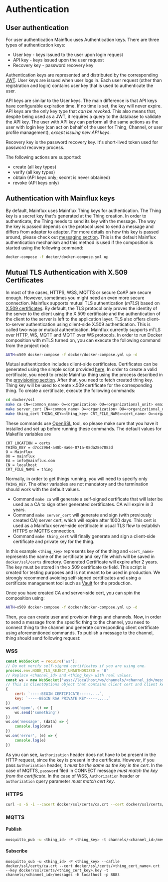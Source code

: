 # Authentication

## User authentication
For user authentication Mainflux uses Authentication keys.
There are three types of authentication keys:

- User key - keys issued to the user upon login request
- API key - keys issued upon the user request
- Recovery key - password recovery key

Authentication keys are represented and distributed by the corresponding [JWT](https://jwt.io/).
User keys are issued when user logs in. Each user request (other than registration and login) contains user key that is used to authenticate the user.

API keys are similar to the User keys. The main difference is that API keys have configurable expiration time. If no time is set, the key will never expire. API keys are the only key type that _can be revoked_. This also means that, despite being used as a JWT, it requires a query to the database to validate the API key. The user with API key can perform all the same actions as the user with login key (can act on behalf of the user for Thing, Channel, or user profile management), *except issuing new API keys*. 

Recovery key is the password recovery key. It's short-lived token used for password recovery process.

The following actions are supported:

- create (all key types)
- verify (all key types)
- obtain (API keys only; secret is never obtained)
- revoke (API keys only)

## Authentication with Mainflux keys
By default, Mainflux uses Mainflux Thing keys for authentication. The Thing key is a secret key that's generated at the Thing creation. In order to authenticate, the Thing needs to send its key with the message. The way the key is passed depends on the protocol used to send a message and differs from adapter to adapter. For more details on how this key is passed around, please check out [messaging section](https://mainflux.readthedocs.io/en/latest/messaging).
This is the default Mainflux authentication mechanism and this method is used if the composition is started using the following command:

```bash
docker-compose -f docker/docker-compose.yml up
```

## Mutual TLS Authentication with X.509 Certificates

In most of the cases, HTTPS, WSS, MQTTS or secure CoAP are secure enough. However, sometimes you might need an even more secure connection. Mainflux supports mutual TLS authentication (_mTLS_) based on [X.509 certificates](https://tools.ietf.org/html/rfc5280). By default, the TLS protocol only proves the identity of the server to the client using the X.509 certificate and the authentication of the client to the server is left to the application layer. TLS also offers client-to-server authentication using client-side X.509 authentication. This is called two-way or mutual authentication. Mainflux currently supports mTLS over HTTP, WS, MQTT and MQTT over WS protocols. In order to run Docker composition with mTLS turned on, you can execute the following command from the project root:

```bash
AUTH=x509 docker-compose -f docker/docker-compose.yml up -d
```

Mutual authentication includes client-side certificates. Certificates can be generated using the simple script provided [here](http://www.github.com/mainflux/mainflux/tree/master/docker/ssl/Makefile). In order to create a valid certificate, you need to create Mainflux thing using the process described in the [provisioning section](/provision/#platform-management). After that, you need to fetch created thing key. Thing key will be used to create x.509 certificate for the corresponding thing. To create a certificate, execute the following commands:

```bash
cd docker/ssl
make ca CN=<common_name> O=<organization> OU=<organizational_unit> emailAddress=<email_address>
make server_cert CN=<common_name> O=<organization> OU=<organizational_unit> emailAddress=<email_address>
make thing_cert THING_KEY=<thing_key> CRT_FILE_NAME=<cert_name> O=<organization> OU=<organizational_unit> emailAddress=<email_address>
```

These commands use [OpenSSL](https://www.openssl.org/) tool, so please make sure that you have it installed and set up before running these commands. The default values for Makefile variables are

```
CRT_LOCATION = certs
THING_KEY = d7cc2964-a48b-4a6e-871a-08da28e7883d
O = Mainflux
OU = mainflux
EA = info@mainflux.com
CN = localhost
CRT_FILE_NAME = thing
```

Normally, in order to get things running, you will need to specify only `THING_KEY`. The other variables are not mandatory and the termination should work with the default values.

- Command `make ca` will generate a self-signed certificate that will later be used as a CA to sign other generated certificates. CA will expire in 3 years.
- Command `make server_cert` will generate and sign (with previously created CA) server cert, which will expire after 1000 days. This cert is used as a Mainflux server-side certificate in usual TLS flow to establish HTTPS or MQTTS connection.
- Command `make thing_cert` will finally generate and sign a client-side certificate and private key for the thing.

In this example `<thing_key>` represents key of the thing and `<cert_name>` represents the name of the certificate and key file which will be saved in `docker/ssl/certs` directory. Generated Certificate will expire after 2 years. The key must be stored in the x.509 certificate `CN` field.  This script is created for testing purposes and is not meant to be used in production. We strongly recommend avoiding self-signed certificates and using a certificate management tool such as [Vault](https://www.vaultproject.io/) for the production.

Once you have created CA and server-side cert, you can spin the composition using:

```bash
AUTH=x509 docker-compose -f docker/docker-compose.yml up -d
```

Then, you can create user and provision things and channels. Now, in order to send a message from the specific thing to the channel, you need to connect thing to the channel and generate corresponding client certificate using aforementioned commands. To publish a message to the channel, thing should send following request:

### WSS
```javascript
const WebSocket = require('ws');
// Do not verify self-signed certificates if you are using one.
process.env.NODE_TLS_REJECT_UNAUTHORIZED = '0'
// Replace <channel_id> and <thing_key> with real values.
const ws = new WebSocket('wss://localhost/ws/channels/<channel_id>/messages?authorization=<thing_key>',
// This is ClientOptions object that contains client cert and client key in the form of string. You can easily load these strings from cert and key files.
{
    cert: `-----BEGIN CERTIFICATE-----....`,
    key: `-----BEGIN RSA PRIVATE KEY-----.....`
})
ws.on('open', () => {
    ws.send('something')
})
ws.on('message', (data) => {
    console.log(data)
})
ws.on('error', (e) => {
    console.log(e)
})
```

As you can see, `Authorization` header does not have to be present in the HTTP request, since the key is present in the certificate. However, if you pass `Authorization` header, it _must be the same as the key in the cert_. In the case of MQTTS, `password` filed in CONNECT message _must match the key from the certificate_. In the case of WSS, `Authorization` header or `authorization` query parameter _must match cert key_.

### HTTPS
```bash
curl -s -S -i --cacert docker/ssl/certs/ca.crt --cert docker/ssl/certs/<thing_cert_name>.crt --key docker/ssl/certs/<thing_cert_key>.key -X POST -H "Content-Type: application/senml+json" https://localhost/http/channels/<channel_id>/messages -d '[{"bn":"some-base-name:","bt":1.276020076001e+09, "bu":"A","bver":5, "n":"voltage","u":"V","v":120.1}, {"n":"current","t":-5,"v":1.2}, {"n":"current","t":-4,"v":1.3}]'
```

### MQTTS

#### Publish
```bash
mosquitto_pub -u <thing_id> -P <thing_key> -t channels/<channel_id>/messages -h localhost -p 8883  --cafile docker/ssl/certs/ca.crt --cert docker/ssl/certs/<thing_cert_name>.crt --key docker/ssl/certs/<thing_cert_key>.key -m '[{"bn":"some-base-name:","bt":1.276020076001e+09, "bu":"A","bver":5, "n":"voltage","u":"V","v":120.1}, {"n":"current","t":-5,"v":1.2}, {"n":"current","t":-4,"v":1.3}]'
```

#### Subscribe
```
mosquitto_sub -u <thing_id> -P <thing_key> --cafile docker/ssl/certs/ca.crt --cert docker/ssl/certs/<thing_cert_name>.crt --key docker/ssl/certs/<thing_cert_key>.key -t channels/<channel_id>/messages -h localhost -p 8883
```
